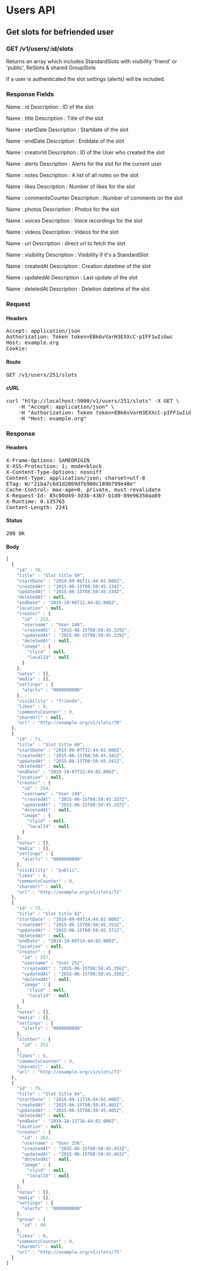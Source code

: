 # Users API

## Get slots for befriended user

### GET /v1/users/:id/slots

Returns an array which includes StandardSlots with visibility &#39;friend&#39; or &#39;public&#39;, ReSlots &amp; shared GroupSlots

If a user is authenticated the slot settings (alerts) will be included.

### Response Fields

Name : id
Description : ID of the slot

Name : title
Description : Title of the slot

Name : startDate
Description : Startdate of the slot

Name : endDate
Description : Enddate of the slot

Name : creatorId
Description : ID of the User who created the slot

Name : alerts
Description : Alerts for the slot for the current user

Name : notes
Description : A list of all notes on the slot

Name : likes
Description : Number of likes for the slot

Name : commentsCounter
Description : Number of comments on the slot

Name : photos
Description : Photos for the slot

Name : voices
Description : Voice recordings for the slot

Name : videos
Description : Videos for the slot

Name : url
Description : direct url to fetch the slot

Name : visibility
Description : Visibility if it&#39;s a StandardSlot

Name : createdAt
Description : Creation datetime of the slot

Name : updatedAt
Description : Last update of the slot

Name : deletedAt
Description : Deletion datetime of the slot

### Request

#### Headers

<pre>Accept: application/json
Authorization: Token token=EBk6vVarH3EXXcC-pIFF1wIiGwc
Host: example.org
Cookie: </pre>

#### Route

<pre>GET /v1/users/251/slots</pre>

#### cURL

<pre class="request">curl &quot;http://localhost:5000/v1/users/251/slots&quot; -X GET \
	-H &quot;Accept: application/json&quot; \
	-H &quot;Authorization: Token token=EBk6vVarH3EXXcC-pIFF1wIiGwc&quot; \
	-H &quot;Host: example.org&quot;</pre>

### Response

#### Headers

<pre>X-Frame-Options: SAMEORIGIN
X-XSS-Protection: 1; mode=block
X-Content-Type-Options: nosniff
Content-Type: application/json; charset=utf-8
ETag: W/&quot;21ba7c6d1d2069dfb900c189b799e48e&quot;
Cache-Control: max-age=0, private, must-revalidate
X-Request-Id: 85c00d49-3d3b-4367-b1d0-89e96350aa89
X-Runtime: 0.135765
Content-Length: 2241</pre>

#### Status

<pre>200 OK</pre>

#### Body

```javascript
[
  {
    "id" : 70,
    "title" : "Slot title 59",
    "startDate" : "2019-09-06T11:44:02.000Z",
    "createdAt" : "2015-06-15T08:50:45.334Z",
    "updatedAt" : "2015-06-15T08:50:45.334Z",
    "deletedAt" : null,
    "endDate" : "2019-10-06T11:44:02.000Z",
    "location" : null,
    "creator" : {
      "id" : 253,
      "username" : "User 248",
      "createdAt" : "2015-06-15T08:50:45.329Z",
      "updatedAt" : "2015-06-15T08:50:45.329Z",
      "deletedAt" : null,
      "image" : {
        "clyid" : null,
        "localId" : null
      }
    },
    "notes" : [],
    "media" : [],
    "settings" : {
      "alerts" : "0000000000"
    },
    "visibility" : "friends",
    "likes" : 0,
    "commentsCounter" : 0,
    "shareUrl" : null,
    "url" : "http://example.org/v1/slots/70"
  },
  {
    "id" : 71,
    "title" : "Slot title 60",
    "startDate" : "2019-09-07T12:44:02.000Z",
    "createdAt" : "2015-06-15T08:50:45.341Z",
    "updatedAt" : "2015-06-15T08:50:45.341Z",
    "deletedAt" : null,
    "endDate" : "2019-10-07T12:44:02.000Z",
    "location" : null,
    "creator" : {
      "id" : 254,
      "username" : "User 249",
      "createdAt" : "2015-06-15T08:50:45.337Z",
      "updatedAt" : "2015-06-15T08:50:45.337Z",
      "deletedAt" : null,
      "image" : {
        "clyid" : null,
        "localId" : null
      }
    },
    "notes" : [],
    "media" : [],
    "settings" : {
      "alerts" : "0000000000"
    },
    "visibility" : "public",
    "likes" : 0,
    "commentsCounter" : 0,
    "shareUrl" : null,
    "url" : "http://example.org/v1/slots/71"
  },
  {
    "id" : 73,
    "title" : "Slot title 62",
    "startDate" : "2019-09-09T14:44:02.000Z",
    "createdAt" : "2015-06-15T08:50:45.353Z",
    "updatedAt" : "2015-06-15T08:50:45.371Z",
    "deletedAt" : null,
    "endDate" : "2019-10-09T14:44:02.000Z",
    "location" : null,
    "creator" : {
      "id" : 257,
      "username" : "User 252",
      "createdAt" : "2015-06-15T08:50:45.356Z",
      "updatedAt" : "2015-06-15T08:50:45.356Z",
      "deletedAt" : null,
      "image" : {
        "clyid" : null,
        "localId" : null
      }
    },
    "notes" : [],
    "media" : [],
    "settings" : {
      "alerts" : "0000000000"
    },
    "slotter" : {
      "id" : 251
    },
    "likes" : 0,
    "commentsCounter" : 0,
    "shareUrl" : null,
    "url" : "http://example.org/v1/slots/73"
  },
  {
    "id" : 75,
    "title" : "Slot title 64",
    "startDate" : "2019-09-11T16:44:02.000Z",
    "createdAt" : "2015-06-15T08:50:45.465Z",
    "updatedAt" : "2015-06-15T08:50:45.465Z",
    "deletedAt" : null,
    "endDate" : "2019-10-11T16:44:02.000Z",
    "location" : null,
    "creator" : {
      "id" : 261,
      "username" : "User 256",
      "createdAt" : "2015-06-15T08:50:45.453Z",
      "updatedAt" : "2015-06-15T08:50:45.453Z",
      "deletedAt" : null,
      "image" : {
        "clyid" : null,
        "localId" : null
      }
    },
    "notes" : [],
    "media" : [],
    "settings" : {
      "alerts" : "0000000000"
    },
    "group" : {
      "id" : 46
    },
    "likes" : 0,
    "commentsCounter" : 0,
    "shareUrl" : null,
    "url" : "http://example.org/v1/slots/75"
  }
]
```
